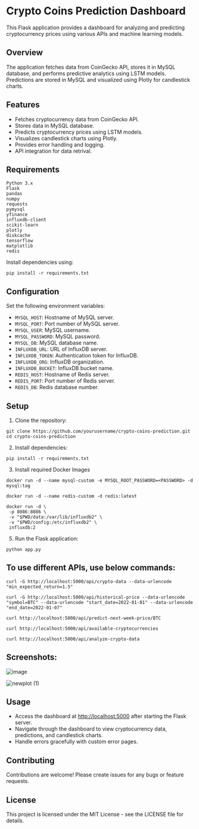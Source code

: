 # Crypto Coins Prediction Dashboard

This Flask application provides a dashboard for analyzing and predicting cryptocurrency prices using various APIs and machine learning models.

## Overview

The application fetches data from CoinGecko API, stores it in MySQL database, and performs predictive analytics using LSTM models. Predictions are stored in MySQL and visualized using Plotly for candlestick charts.

## Features

- Fetches cryptocurrency data from CoinGecko API.
- Stores data in MySQL database.
- Predicts cryptocurrency prices using LSTM models.
- Visualizes candlestick charts using Plotly.
- Provides error handling and logging.
- API integration for data retrival.

 ## Requirements
    
    Python 3.x
    Flask
    pandas
    numpy
    requests
    pymysql
    yfinance
    influxdb-client
    scikit-learn
    plotly
    diskcache
    tensorflow
    matplotlib
    redis
    
    
Install dependencies using:
  ```
  pip install -r requirements.txt
  ```


## Configuration

Set the following environment variables:

- `MYSQL_HOST`: Hostname of MySQL server.
- `MYSQL_PORT`: Port number of MySQL server.
- `MYSQL_USER`: MySQL username.
- `MYSQL_PASSWORD`: MySQL password.
- `MYSQL_DB`: MySQL database name.
- `INFLUXDB_URL`: URL of InfluxDB server.
- `INFLUXDB_TOKEN`: Authentication token for InfluxDB.
- `INFLUXDB_ORG`: InfluxDB organization.
- `INFLUXDB_BUCKET`: InfluxDB bucket name.
- `REDIS_HOST`: Hostname of Redis server.
- `REDIS_PORT`: Port number of Redis server.
- `REDIS_DB`: Redis database number.

## Setup

1. Clone the repository:
  ```
  git clone https://github.com/yourusername/crypto-coins-prediction.git
  cd crypto-coins-prediction
  ```


2. Install dependencies:
  ```
  pip install -r requirements.txt
  ```

3. Install required Docker Images
  ```
  docker run -d --name mysql-custom -e MYSQL_ROOT_PASSWORD=<PASSWORD> -d mysql:tag
  ```
  ```
  docker run -d --name redis-custom -d redis:latest
  ```
  ```
  docker run -d \
   -p 8086:8086 \
   -v "$PWD/data:/var/lib/influxdb2" \
   -v "$PWD/config:/etc/influxdb2" \
   influxdb:2
  ``` 
5. Run the Flask application:
  ```
  python app.py
  ```

## To use different APIs, use below commands:
  ```
  curl -G http://localhost:5000/api/crypto-data --data-urlencode "min_expected_return=1.5"
  ```

  ```
  curl -G http://localhost:5000/api/historical-price --data-urlencode "symbol=BTC" --data-urlencode "start_date=2022-01-01" --data-urlencode "end_date=2022-01-07"
  ```

  ```
  curl http://localhost:5000/api/predict-next-week-price/BTC
  ```

  ```
  curl http://localhost:5000/api/available-cryptocurrencies
  ```

  ```
  curl http://localhost:5000/api/analyze-crypto-data
  ```
## Screenshots:

![image](https://github.com/Amits64/stock-analyzer/assets/135766785/030c8299-2aa2-4844-8638-9d2b6613be2d)

![newplot (1)](https://github.com/Amits64/stock-analyzer/assets/135766785/9ba7e7a0-77c8-4c63-a0ff-f7eff4ecdc51)



## Usage

- Access the dashboard at [http://localhost:5000](http://localhost:5000) after starting the Flask server.
- Navigate through the dashboard to view cryptocurrency data, predictions, and candlestick charts.
- Handle errors gracefully with custom error pages.

## Contributing

Contributions are welcome! Please create issues for any bugs or feature requests.

## License

This project is licensed under the MIT License - see the LICENSE file for details.

